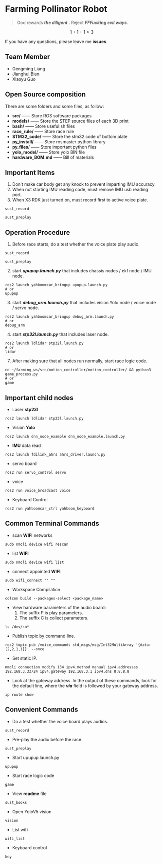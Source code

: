 # Farming Pollinator Robot

> God rewards ***the diligent*** . Reject ***FFFucking evil ways***.

$$
1 + 1 +1 > 3
$$

If you have any questions, please leave me **issues**.


## Team Member

* Gengming Liang
* Jianghui Bian
* Xiaoyu Guo

## Open Source composition

There are some folders and some files, as follow:

* **src/** —— Store ROS software packages
* **models/** —— Store the STEP source files of each 3D print
* **bash/** —— Store useful sh files
* **race_rule/** —— Store race rule
* **STM32_code/** —— Store the stm32 code of bottom plate
* **py_install/** —— Store rosmaster python library
* **py_files**/ —— Store important python files
* **yolo_model/** —— Store yolo BIN file
* **hardware_BOM.md** —— Bill of materials

## Important Items

1. Don't make car body get any knock to prevent imparting IMU accuracy.
2. When not starting IMU reading code, must remove IMU usb reading port.
3. When X3 RDK just turned on, must record first to active voice plate.

```
sust_record
```

```
sust_preplay
```

## Operation Procedure

1. Before race starts, do a test whether the voice plate play audio.

```
sust_record
```

```
sust_preplay
```

2. start ***upupup.launch.py*** that includes chassis nodes / ekf node / IMU node.

```
ros2 launch yahboomcar_bringup upupup.launch.py
# or
upupup
```

3. start ***debug_arm.launch.py*** that includes vision Yolo node / voice node / servo node.

```
ros2 launch yahboomcar_bringup debug_arm.launch.py
# or
debug_arm
```

4. start ***stp32l.launch.py*** that includes laser node.

```
ros2 launch ldlidar stp32l.launch.py
# or
lidar
```

7. After making sure that all nodes run normally, start race logic code.

```
cd ~/farming_ws/src/motion_controller/motion_controller/ && python3 game_process.py
# or
game
```

## Important child nodes

* Laser **stp23l**

```
ros2 launch ldlidar stp23l.launch.py
```

* Vision **Yolo**

```
ros2 launch dnn_node_example dnn_node_example.launch.py
```

* **IMU** data read

```
ros2 launch fdilink_ahrs ahrs_driver.launch.py
```

* servo board

```
ros2 run servo_control servo
```

* voice

```
ros2 run voice_broadcast voice
```

* Keyboard Control

```
ros2 run yahboomcar_ctrl yahboom_keyboard
```

## Common Terminal Commands

* scan **WIFI** networks

```
sudo nmcli device wifi rescan
```

* list **WIFI**

```
sudo nmcli device wifi list
```

* connect appointed **WIFI**

```
sudo wifi_connect "" ""
```

* Workspace Compilation

```
colcon build --packages-select <package_name>
```

* View hardware parameters of the audio board:
  1. The suffix P is play parameters.
  2. The suffix C is collect parameters.

```
ls /dev/sn*
```

* Publish topic by command line.

```
ros2 topic pub /voice_commands std_msgs/msg/Int32MultiArray '{data:[2,2,1,1]}' --once
```

* Set static IP.

```
nmcli connection modify 134 ipv4.method manual ipv4.addresses 192.168.3.33/24 ipv4.gateway 192.168.3.1 ipv4.dns 8.8.8.8
```

* Look at the gateway address. In the output of these commands, look for the default line, where the ***via*** field is followed by your gateway address.

```
ip route show
```

## Convenient Commands

* Do a test whether the voice board plays audios.

```
sust_record
```

* Pre-play the audio before the race.

```
sust_preplay
```

* Start upupup.launch.py

```
upupup
```

* Start race logic code

```
game
```

* View **readme** file

```
sust_books
```

* Open YoloV5 vision

```
vision
```

* List wifi

```
wifi_list
```

* Keyboard control

```
key
```
